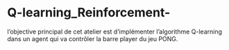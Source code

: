 # Q-learning_Reinforcement-
l’objective principal de cet atelier est d’implémenter l’algorithme Q-learning dans un agent qui va contrôler la barre player du jeu PONG.
